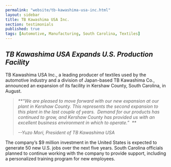 ```yaml
---
permalink: "website/tb-kawashima-usa-inc.html"
layout: sidebar
title: TB Kawashima USA Inc.
section: testimonials
published: true
tags: [Automotive, Manufacturing, South Carolina, Textiles]
---
```

## _TB Kawashima USA Expands&nbsp;U.S. Production Facility_

TB Kawashima USA Inc., a leading producer of textiles used by the automotive industry and a division of Japan-based TB Kawashima Co., announced an expansion of its facility in Kershaw County, South Carolina, in August.&nbsp; 

>_**“We are pleased to move forward with our new expansion at our plant in Kershaw County. This represents the second expansion to this plant in the last couple of years.&nbsp; Demand for our products has continued to grow, and Kershaw County has provided us with an excellent business environment in which to operate.”&nbsp; **_
>
>_--Yuzo Mori, President of TB Kawashima USA_

The company’s $9 million investment in the United States is expected to generate 50 new U.S. jobs over the next five years. South Carolina officials planned to continue working with the company to provide support, including a personalized training program for new employees. 
   